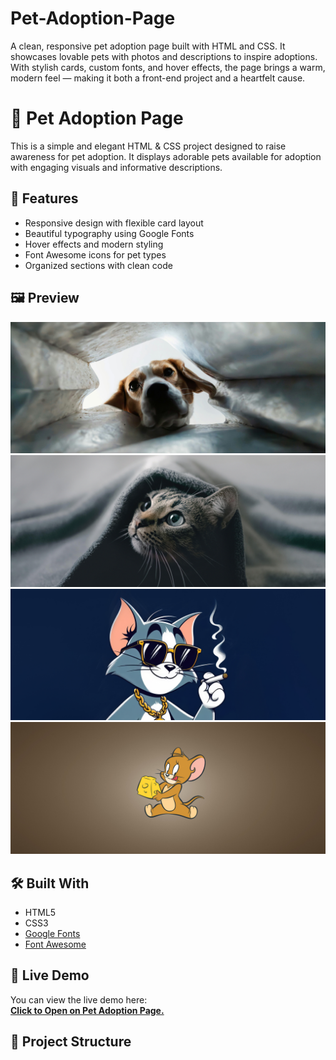 # Pet-Adoption-Page
A clean, responsive pet adoption page built with HTML and CSS. It showcases lovable pets with photos and descriptions to inspire adoptions. With stylish cards, custom fonts, and hover effects, the page brings a warm, modern feel — making it both a front-end project and a heartfelt cause.


# 🐾 Pet Adoption Page

This is a simple and elegant HTML & CSS project designed to raise awareness for pet adoption. It displays adorable pets available for adoption with engaging visuals and informative descriptions.

## 🌟 Features

- Responsive design with flexible card layout
- Beautiful typography using Google Fonts
- Hover effects and modern styling
- Font Awesome icons for pet types
- Organized sections with clean code

## 🖼️ Preview

![Preview](Dog-2.webp)
![Preview](Cat-2.webp)
![Preview](Tom.jpg)
![Preview](Jerry.jpg)

## 🛠️ Built With

- HTML5
- CSS3
- [Google Fonts](https://fonts.google.com/)
- [Font Awesome](https://fontawesome.com/)

## 🚀 Live Demo

You can view the live demo here:  
**[Click to Open on Pet Adoption Page.](https://er-himanshu-kumar-chaurasiya112.github.io/Pet-Adoption-Page/)**

## 📂 Project Structure

